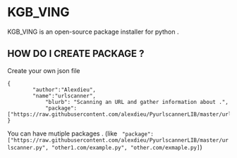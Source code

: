 # KGB_VING
KGB_VING is an open-source package installer for python .

## HOW DO I CREATE PACKAGE ?

Create your own json file

```
{
        "author":"Alexdieu",
        "name":"urlscanner",
		    "blurb": "Scanning an URL and gather information about .",
		    "package":["https://raw.githubusercontent.com/alexdieu/PyurlscannerLIB/master/urlscanner.py"]
}
```

You can have mutiple packages . (like ` "package":["https://raw.githubusercontent.com/alexdieu/PyurlscannerLIB/master/urlscanner.py", "other1.com/example.py", "other.com/exmaple.py]`)
